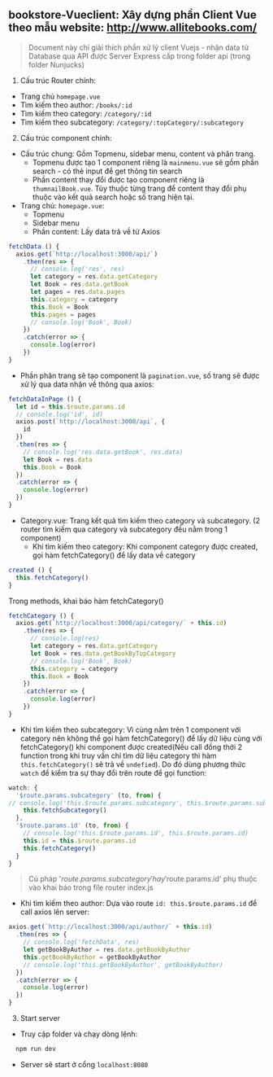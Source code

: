 ## bookstore-Vueclient: Xây dựng phần Client Vue theo mẫu website: http://www.allitebooks.com/
> Document này chỉ giải thích phần xử lý client Vuejs - nhận data từ Database qua API được Server Express cấp trong folder api (trong folder Nunjucks)

1. Cấu trúc Router chính:
- Trang chủ `homepage.vue`
- Tìm kiếm theo author: `/books/:id`
- Tìm kiếm theo category: `/category/:id`
- Tìm kiếm theo subcategory: `/category/:topCategory/:subcategory`

2. Cấu trúc component chính:
- Cấu trúc chung: Gồm Topmenu, sidebar menu, content và phân trang.
  - Topmenu được tạo 1 component riêng là  `mainmenu.vue` sẽ gồm phần search - có thẻ input để get thông tin search
  - Phần content thay đổi được tạo component riêng là `thumnailBook.vue`. Tùy thuộc từng trang để content thay đổi phụ thuộc vào kết quả search hoặc số trang hiện tại.
- Trang chủ: `homepage.vue`:
  - Topmenu
  - Sidebar menu
  - Phần content: Lấy data trả về từ Axios
```js
fetchData () {
  axios.get(`http://localhost:3000/api/`)
    .then(res => {
      // console.log('res', res)
      let category = res.data.getCategory
      let Book = res.data.getBook
      let pages = res.data.pages
      this.category = category
      this.Book = Book
      this.pages = pages
      // console.log('Book', Book)
    })
    .catch(error => {
      console.log(error)
    })
}
```

  - Phần phân trang sẽ tạo component là `pagination.vue`, số trang sẽ được xử lý qua data nhận về thông qua axios:
```js
fetchDataInPage () {
  let id = this.$route.params.id
  // console.log('id', id)
  axios.post(`http://localhost:3000/api`, {
    id
  })
  .then(res => {
    // console.log('res.data.getBook', res.data)
    let Book = res.data
    this.Book = Book
  })
  .catch(error => {
    console.log(error)
  })
}
```
- Category.vue: Trang kết quả tìm kiếm theo category và subcategory. (2 router tìm kiếm qua category và subcategory đều nằm trong 1 component)
  - Khi tìm kiếm theo category:
Khi component category được created, gọi hàm fetchCategory() để lấy data về category
```js
created () {
  this.fetchCategory()
}
```
   Trong methods, khai báo hàm fetchCategory()
```js
fetchCategory () {
  axios.get(`http://localhost:3000/api/category/` + this.id)
    .then(res => {
      // console.log(res)
      let category = res.data.getCategory
      let Book = res.data.getBookByTopCategory
      // console.log('Book', Book)
      this.category = category
      this.Book = Book
    })
    .catch(error => {
      console.log(error)
    })
}
```
  - Khi tìm kiếm theo subcategory: Vì cùng nằm trên 1 component với category nên không thể gọi hàm fetchCategory() để lấy dữ liệu cùng với fetchCategory() khi component được created(Nếu call đồng thời 2 function trong khi truy vấn chỉ tìm dữ liệu category thì hàm `this.fetchCategory()` sẽ trả về `undefied`). Do đó dùng phương thức `watch` để kiểm tra sự thay đổi trên route để gọi function:
```js
watch: {
  '$route.params.subcategory' (to, from) {
// console.log('this.$route.params.subcategory', this.$route.params.subcategory)
    this.fetchSubcategory()
  },
  '$route.params.id' (to, from) {
    // console.log('this.$route.params.id', this.$route.params.id)
    this.id = this.$route.params.id
    this.fetchCategory()
  }
}
```
> Cú pháp '$route.params.subcategory' hay '$route.params.id' phụ thuộc vào khai báo trong file router index.js

  - Khi tìm kiếm theo author: Dựa vào route `id: this.$route.params.id` để call axios lên server:
```js
axios.get(`http://localhost:3000/api/author/` + this.id)
  .then(res => {
    // console.log('fetchData', res)
    let getBookByAuthor = res.data.getBookByAuthor
    this.getBookByAuthor = getBookByAuthor
    // console.log('this.getBookByAuthor', getBookByAuthor)
  })
  .catch(error => {
    console.log(error)
  })
}
```
3. Start server

  - Truy cập folder và chạy dòng lệnh:  
  ```js
    npm run dev
  ```
  - Server sẽ start ở cổng `localhost:8080`